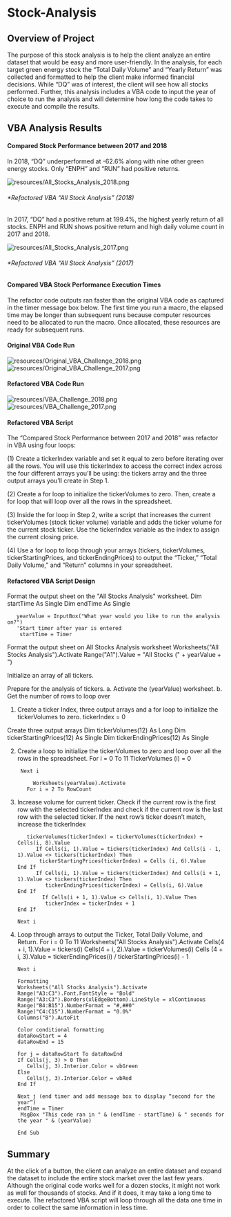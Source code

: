 # Stock-Analysis

## Overview of Project
The purpose of this stock analysis is to help the client analyze an entire dataset that would be easy and more user-friendly. In the analysis, for each target green energy stock the “Total Daily Volume” and “Yearly Return” was collected and formatted to help the client make informed financial decisions. While “DQ” was of interest, the client will see how all stocks performed. Further, this analysis includes a VBA code to input the year of choice to run the analysis and will determine how long the code takes to execute and compile the results.

## VBA Analysis Results

#### Compared Stock Performance between 2017 and 2018  
In 2018, “DQ” underperformed at -62.6% along with nine other green energy stocks. Only “ENPH” and “RUN” had positive returns.  

![resources/All_Stocks_Analysis_2018.png](resources/All_Stocks_Analysis_2018.png)
###### *Refactored VBA “All Stock Analysis” (2018) 


In 2017, “DQ” had a positive return at 199.4%, the highest yearly return of all stocks. ENPH and RUN shows positive return and high daily volume count in 2017 and 2018.  

![resources/All_Stocks_Analysis_2017.png](resources/All_Stocks_Analysis_2017.png)
###### *Refactored VBA “All Stock Analysis” (2017)


#### Compared VBA Stock Performance Execution Times 

The refactor code outputs ran faster than the original VBA code as captured in the timer message box below. The first time you run a macro, the elapsed time may be longer than subsequent runs because computer resources need to be allocated to run the macro. Once allocated, these resources are ready for subsequent runs. 

#### Original VBA Code Run  

![resources/Original_VBA_Challenge_2018.png](resources/Original_VBA_Challenge_2018.png)  ![resources/Original_VBA_Challenge_2017.png](resources/Original_VBA_Challenge_2017.png)

#### Refactored VBA Code Run

![resources/VBA_Challenge_2018.png](resources/VBA_Challenge_2018.png)  ![resources/VBA_Challenge_2017.png](resources/VBA_Challenge_2017.png)


#### Refactored VBA Script

The “Compared Stock Performance between 2017 and 2018” was refactor in VBA using four loops: 

(1) Create a tickerIndex variable and set it equal to zero before iterating over all the rows. You will use this tickerIndex to access the correct index across the four different arrays you’ll be using: the tickers array and the three output arrays you’ll create in Step 1.

(2) Create a for loop to initialize the tickerVolumes to zero. Then, create a for loop that will loop over all the rows in the spreadsheet.

(3) Inside the for loop in Step 2, write a script that increases the current tickerVolumes (stock ticker volume) variable and adds the ticker volume for the current stock ticker. Use the tickerIndex variable as the index to assign the current closing price. 

(4) Use a for loop to loop through your arrays (tickers, tickerVolumes, tickerStartingPrices, and tickerEndingPrices) to output the “Ticker,” “Total Daily Volume,” and “Return” columns in your spreadsheet.

#### Refactored VBA Script Design 

Format the output sheet on the "All Stocks Analysis" worksheet.
     Dim startTime As Single
     Dim endTime  As Single

       yearValue = InputBox("What year would you like to run the analysis on?")
       'Start timer after year is entered
        startTime = Timer 

Format the output sheet on All Stocks Analysis worksheet
       Worksheets("All Stocks Analysis").Activate
       Range("A1").Value = "All Stocks (" + yearValue + ")
           
Initialize an array of all tickers.

Prepare for the analysis of tickers.
a.	Activate the (yearValue) worksheet.
b.	Get the number of rows to loop over

1. Create a ticker Index, three output arrays and a for loop to initialize the tickerVolumes to zero.
       tickerIndex = 0

Create three output arrays
       Dim tickerVolumes(12) As Long
       Dim tickerStartingPrices(12) As Single
       Dim tickerEndingPrices(12) As Single

2. Create a loop to initialize the tickerVolumes to zero and loop over all the rows in the spreadsheet.
         For i = 0 To 11
       	 TickerVolumes (i) = 0

        Next i
        
    	    Worksheets(yearValue).Activate
   	      For i = 2 To RowCount

3. Increase volume for current ticker. Check if the current row is the first row with the selected tickerIndex and check if the current row is the last row with the selected ticker. If the next row’s ticker doesn’t match, increase the tickerIndex    

          tickerVolumes(tickerIndex) = tickerVolumes(tickerIndex) + Cells(i, 8).Value
             If Cells(i, 1).Value = tickers(tickerIndex) And Cells(i - 1, 1).Value <> tickers(tickerIndex) Then
              tickerStartingPrices(tickerIndex) = Cells (i, 6).Value      
       End If
             If Cells(i, 1).Value = tickers(tickerIndex) And Cells(i + 1, 1).Value <> tickers(tickerIndex) Then
        	    tickerEndingPrices(tickerIndex) = Cells(i, 6).Value
       End If           
        	   If Cells(i + 1, 1).Value <> Cells(i, 1).Value Then
        	    tickerIndex = tickerIndex + 1          
       End If
       
       Next i

4. Loop through arrays to output the Ticker, Total Daily Volume, and Return.
          For i = 0 To 11
            Worksheets("All Stocks Analysis").Activate
       	    Cells(4 + i, 1).Value = tickers(i)
     	      Cells(4 + i, 2).Value = tickerVolumes(i)
        	  Cells (4 + i, 3).Value = tickerEndingPrices(i) / tickerStartingPrices(i) - 1
            
       Next i

       Formatting
       Worksheets("All Stocks Analysis").Activate
       Range("A3:C3").Font.FontStyle = "Bold"
       Range("A3:C3").Borders(xlEdgeBottom).LineStyle = xlContinuous
       Range("B4:B15").NumberFormat = "#,##0"
       Range("C4:C15").NumberFormat = "0.0%"
       Columns("B").AutoFit
    
       Color conditional formatting
       dataRowStart = 4
       dataRowEnd = 15

       For j = dataRowStart To dataRowEnd
       If Cells(j, 3) > 0 Then
          Cells(j, 3).Interior.Color = vbGreen
       Else
          Cells(j, 3).Interior.Color = vbRed 
       End If
        
       Next j (end timer and add message box to display “second for the year”) 
       endTime = Timer
    	MsgBox "This code ran in " & (endTime - startTime) & " seconds for the year " & (yearValue)

       End Sub    

## Summary

At the click of a button, the client can analyze an entire dataset and expand the dataset to include the entire stock market over the last few years. Although the original code works well for a dozen stocks, it might not work as well for thousands of stocks. And if it does, it may take a long time to execute. The refactored VBA script will loop through all the data one time in order to collect the same information in less time. 
